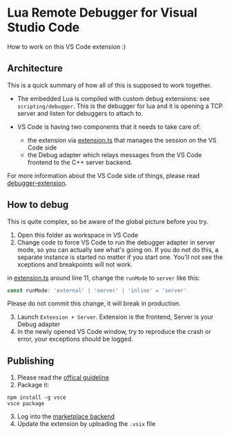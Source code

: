 # Lua Remote Debugger for Visual Studio Code

How to work on this VS Code extension :)

## Architecture

This is a quick summary of how all of this is supposed to work together.

- The embedded Lua is compiled with custom debug extensions: see `scripting/debugger`. This is the debugger for lua and it is opening a TCP server and listen for debuggers to attach to.

- VS Code is having two components that it needs to take care of:
  - the extension via [extension.ts](src/extension.ts) that manages the session on the VS Code side
  - the Debug adapter which relays messages from the VS Code frontend to the C++ server backend.

For more information about the VS Code side of things, please read [debugger-extension](https://code.visualstudio.com/api/extension-guides/debugger-extension). 


## How to debug

This is quite complex, so be aware of the global picture before you try.

1) Open this folder as workspace in VS Code
2) Change code to force VS Code to run the debugger adapter in server mode, so you can actually see what's going on. If you do not do this, a separate instance is started no matter if you start one. You'll not see the xceptions and breakpoints will not work.

in [extension.ts](src/extension.ts) around line 11, change the `runMode` to `server` like this:
```ts
const runMode: 'external' | 'server' | 'inline' = 'server'
```
Please do not commit this change, it will break in production.


3) Launch `Extension + Server`. Extension is the frontend, Server is your Debug adapter
4) In the newly opened VS Code window, try to reproduce the crash or error, your exceptions should be logged.

## Publishing

1) Please read the [offical guideline](https://code.visualstudio.com/api/working-with-extensions/publishing-extension)
2) Package it:
```
npm install -g vsce
vsce package
```

3) Log into the [marketplace backend](https://marketplace.visualstudio.com/manage)
3) Update the extension by uploading the `.vsix` file
